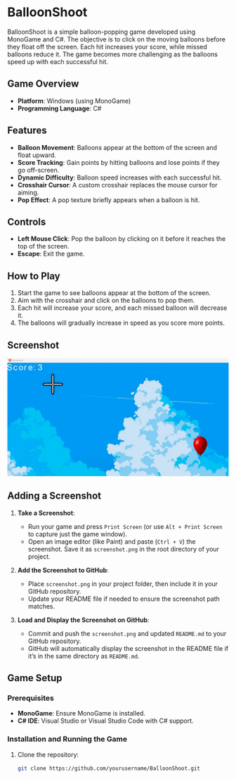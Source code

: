 # BalloonShoot

BalloonShoot is a simple balloon-popping game developed using MonoGame and C#. The objective is to click on the moving balloons before they float off the screen. Each hit increases your score, while missed balloons reduce it. The game becomes more challenging as the balloons speed up with each successful hit.

## Game Overview

- **Platform**: Windows (using MonoGame)
- **Programming Language**: C#

## Features

- **Balloon Movement**: Balloons appear at the bottom of the screen and float upward.
- **Score Tracking**: Gain points by hitting balloons and lose points if they go off-screen.
- **Dynamic Difficulty**: Balloon speed increases with each successful hit.
- **Crosshair Cursor**: A custom crosshair replaces the mouse cursor for aiming.
- **Pop Effect**: A pop texture briefly appears when a balloon is hit.

## Controls

- **Left Mouse Click**: Pop the balloon by clicking on it before it reaches the top of the screen.
- **Escape**: Exit the game.

## How to Play

1. Start the game to see balloons appear at the bottom of the screen.
2. Aim with the crosshair and click on the balloons to pop them.
3. Each hit will increase your score, and each missed balloon will decrease it.
4. The balloons will gradually increase in speed as you score more points.

## Screenshot

![Game Screenshot](https://github.com/codehaks/BalloonShoot-Game/blob/master/screen.jpg)

## Adding a Screenshot

1. **Take a Screenshot**:
   - Run your game and press `Print Screen` (or use `Alt + Print Screen` to capture just the game window).
   - Open an image editor (like Paint) and paste (`Ctrl + V`) the screenshot. Save it as `screenshot.png` in the root directory of your project.
  
2. **Add the Screenshot to GitHub**:
   - Place `screenshot.png` in your project folder, then include it in your GitHub repository.
   - Update your README file if needed to ensure the screenshot path matches.

3. **Load and Display the Screenshot on GitHub**:
   - Commit and push the `screenshot.png` and updated `README.md` to your GitHub repository.
   - GitHub will automatically display the screenshot in the README file if it’s in the same directory as `README.md`.

## Game Setup

### Prerequisites
- **MonoGame**: Ensure MonoGame is installed.
- **C# IDE**: Visual Studio or Visual Studio Code with C# support.

### Installation and Running the Game

1. Clone the repository:
   ```bash
   git clone https://github.com/yourusername/BalloonShoot.git
